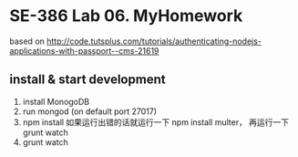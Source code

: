 # SE-386 Lab 06. MyHomework    

based on http://code.tutsplus.com/tutorials/authenticating-nodejs-applications-with-passport--cms-21619

## install & start development
1. install MonogoDB
2. run mongod (on default port 27017)
3. npm install
如果运行出错的话就运行一下 npm install multer， 再运行一下grunt watch
4. grunt watch
